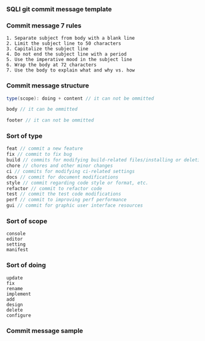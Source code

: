 ### SQLI git commit message template

### Commit message 7 rules

```
1. Separate subject from body with a blank line
2. Limit the subject line to 50 characters
3. Capitalize the subject line
4. Do not end the subject line with a period
5. Use the imperative mood in the subject line
6. Wrap the body at 72 characters
7. Use the body to explain what and why vs. how
```

### Commit message structure

```java
type(scope): doing + content // it can not be ommitted

body // it can be ommitted

footer // it can not be ommitted
```

### Sort of type
```java
feat // commit a new feature
fix // commit to fix bug
build // commits for modifying build-related files/installing or deleting modules
chore // chores and other minor changes
ci // commits for modifying ci-related settings
docs // commit for document modifications
style // commit regarding code style or format, etc.
refactor // commit to refactor code
test // commit the test code modifications
perf // commit to improving perf performance
gui // commit for graphic user interface resources
```

### Sort of scope
```
console
editor
setting
manifest
```

### Sort of doing
```
update
fix
rename
implement
add
design
delete
configure
```

### Commit message sample
```

```